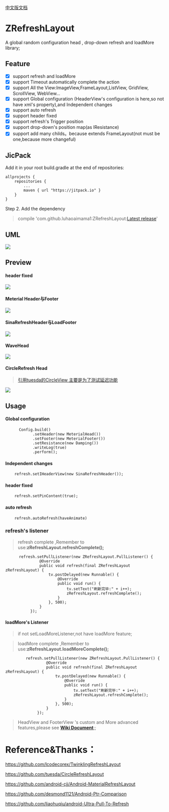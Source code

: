 
[中文版文档](README-cn.md)

# ZRefreshLayout

A global random configuration head , drop-down refresh and  loadMore library;

## Feature
- [x] support refresh and  loadMore
- [x] support Timeout automatically complete the action
- [x] support All the View:ImageView,FrameLayout,ListView, GridView, ScrollView, WebView...
- [x] support Global configuration (HeaderView's configuration is here,so not have xml's property),and Independent changes
- [x] support auto refresh
- [x] support header fixed
- [x] support refresh's Trigger position
- [x] support drop-down's position map(as IResistance)
- [x] support add many childs。because extends FrameLayout(not must be one,because more changeful)

## JicPack
Add it in your root build.gradle at the end of repositories:
```
allprojects {
    repositories {
        ...
        maven { url "https://jitpack.io" }
    }
}
```
Step 2. Add the dependency

> compile 'com.github.luhaoaimama1:ZRefreshLayout:[Latest release](https://github.com/luhaoaimama1/ZRefreshLayout/releases)'
    

## UML

![](https://ww1.sinaimg.cn/large/006tNc79gy1foynj1rsrmj30zc0lg3zi.jpg)

## Preview

####  header fixed
![](https://ww4.sinaimg.cn/large/006tKfTcly1fbtqosupizg307i0dcb29.gif)

#### Meterial Header与Footer
![](https://ww4.sinaimg.cn/large/006tKfTcly1fbtqsrspgjg307i0dc4bx.gif)

#### SinaRefreshHeader与LoadFooter
![](https://ww3.sinaimg.cn/large/006tKfTcly1fbtqt3ghb1g307i0dch1l.gif)

#### WaveHead
![](https://ww3.sinaimg.cn/large/006tKfTcly1fbtqtb17leg307i0dcn8w.gif)

#### CircleRefresh Head
>[引用tuesda的CircleView 主要是为了测试延迟功能](https://github.com/tuesda/CircleRefreshLayout)

![](https://ww3.sinaimg.cn/large/006tKfTcly1fbtqq5dl7vg307i0dc48d.gif)

## Usage

#### Global configuration

```
      Config.build()
            .setHeader(new MeterialHead())
            .setFooter(new MeterialFooter())
            .setResistance(new Damping())
            .writeLog(true)
            .perform();
```
#### Independent changes

```
    refresh.setIHeaderView(new SinaRefreshHeader());
```

#### header fixed

```
    refresh.setPinContent(true);
```

#### auto refresh

```
    refresh.autoRefresh(haveAnimate)
```

### refresh's listener
> refresh complete ,Remember to use:**zRefreshLayout.refreshComplete();**

```
      refresh.setPullListener(new ZRefreshLayout.PullListener() {
               @Override
               public void refresh(final ZRefreshLayout zRefreshLayout) {
                   tv.postDelayed(new Runnable() {
                       @Override
                       public void run() {
                           tv.setText("刷新完毕:" + i++);
                           zRefreshLayout.refreshComplete();
                       }
                   }, 500);
               }
           });
```

#### loadMore's Listener
> if not setLoadMoreListener,not have loadMore feature;

> loadMore complete ,Remember to use:**zRefreshLayout.loadMoreComplete();**

```
         refresh.setPullListener(new ZRefreshLayout.PullListener() {
                  @Override
                  public void refresh(final ZRefreshLayout zRefreshLayout) {
                      tv.postDelayed(new Runnable() {
                          @Override
                          public void run() {
                              tv.setText("刷新完毕:" + i++);
                              zRefreshLayout.refreshComplete();
                          }
                      }, 500);
                  }
              });
```

> HeadView and FooterView 's custom and More advanced features,please see [**Wiki Document**](https://github.com/luhaoaimama1/ZRefreshLayout/wiki);;

# Reference&Thanks：

https://github.com/lcodecorex/TwinklingRefreshLayout

https://github.com/tuesda/CircleRefreshLayout

https://github.com/android-cjj/Android-MaterialRefreshLayout

https://github.com/desmond1121/Android-Ptr-Comparison

https://github.com/liaohuqiu/android-Ultra-Pull-To-Refresh
